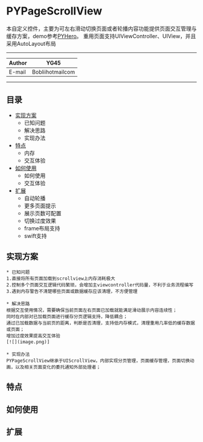 PYPageScrollView
===========================
本自定义控件，主要为可左右滑动切换页面或者轮播内容功能提供页面交互管理与缓存方案，demo参考[PYHero](https://github.com/BobliiExp/PYHero)。
重用页面支持UIViewController、UIView，并且采用AutoLayout布局

****
	
|Author|YG45|
|---|---
|E-mail|Bobliihotmailcom

****
## 目录
* [实现方案](#实现方案)
    * 已知问题
    * 解决思路
    * 实现办法
* [特点](#特点)
    * 内存
    * 交互体验
* [如何使用](#如何使用)
    * 如何使用
    * 交互体验
* [扩展](#扩展)
    * 自动轮播
    * 更多页面提示
    * 展示页数可配置
    * 切换过度效果
    * frame布局支持
    * swift支持

## 实现方案
	* 已知问题
	1.直接将所有页面加载到scrollview上内存消耗极大
	2.控制多个页面交互逻辑代码繁琐，会增加主viewcontroller代码量，不利于业务流程编写
	3.遇到内存警告不清楚哪些页面或数据缓存应该清理，不方便管理
	
	* 解决思路
	根据交互使用情况，需要确保当前页面左右页面已加载就能满足滑动展示内容连续性；
	同时在内部对已加载页面进行缓存分页逻辑支持，降低耦合；
	通过已加载数据与当前页的距离，判断是否清理，支持低内存模式，清理重用几率低的缓存数据或页面；
	增加过度效果提高交互体验
	[![](image.png)]
	
	* 实现办法
	PYPageScrollView继承于UIScrollView，内部实现分页管理，页面缓存管理，页面切换动画，以及相关页面变化的委托通知外部处理者；
	
	
## 特点
	
## 如何使用

## 扩展
